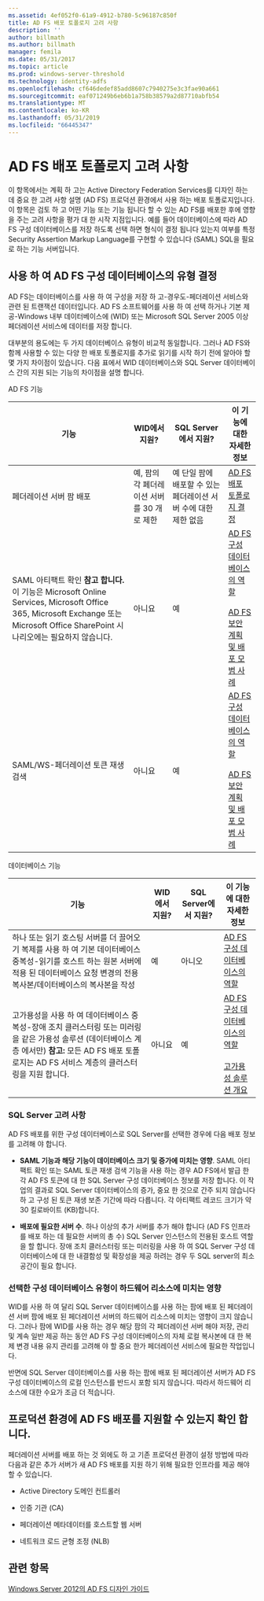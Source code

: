 ```yaml
---
ms.assetid: 4ef052f0-61a9-4912-b780-5c96187c850f
title: AD FS 배포 토폴로지 고려 사항
description: ''
author: billmath
ms.author: billmath
manager: femila
ms.date: 05/31/2017
ms.topic: article
ms.prod: windows-server-threshold
ms.technology: identity-adfs
ms.openlocfilehash: cf646dedef85add8607c7940275e3c3fae90a661
ms.sourcegitcommit: eaf071249b6eb6b1a758b38579a2d87710abfb54
ms.translationtype: MT
ms.contentlocale: ko-KR
ms.lasthandoff: 05/31/2019
ms.locfileid: "66445347"
---
```

# <a name="ad-fs-deployment-topology-considerations"></a>AD FS 배포 토폴로지 고려 사항

이 항목에서는 계획 하 고는 Active Directory Federation Services를 디자인 하는 데 중요 한 고려 사항 설명 \(AD FS\) 프로덕션 환경에서 사용 하는 배포 토폴로지입니다. 이 항목은 검토 하 고 어떤 기능 또는 기능 됩니다 할 수 있는 AD FS를 배포한 후에 영향을 주는 고려 사항을 평가 대 한 시작 지점입니다. 예를 들어 데이터베이스에 따라 AD FS 구성 데이터베이스를 저장 하도록 선택 하면 형식이 결정 됩니다 있는지 여부를 특정 Security Assertion Markup Language를 구현할 수 있습니다 \(SAML\) SQL을 필요로 하는 기능 서버입니다.  

## <a name="determining-which-type-of-ad-fs-configuration-database-to-use"></a>사용 하 여 AD FS 구성 데이터베이스의 유형 결정  
AD FS는 데이터베이스를 사용 하 여 구성을 저장 하 고-경우도-페더레이션 서비스와 관련 된 트랜잭션 데이터입니다. AD FS 소프트웨어를 사용 하 여 선택 하거나 기본 제공\-Windows 내부 데이터베이스에 \(WID\) 또는 Microsoft SQL Server 2005 이상 페더레이션 서비스에 데이터를 저장 합니다.  

대부분의 용도에는 두 가지 데이터베이스 유형이 비교적 동일합니다. 그러나 AD FS와 함께 사용할 수 있는 다양 한 배포 토폴로지를 추가로 읽기를 시작 하기 전에 알아야 할 몇 가지 차이점이 있습니다. 다음 표에서 WID 데이터베이스와 SQL Server 데이터베이스 간의 지원 되는 기능의 차이점을 설명 합니다.  

AD FS 기능  

|기능|WID에서 지원?|SQL Server에서 지원?|이 기능에 대한 자세한 정보|  
|-----------|---------------------|----------------------------|---------------------------------------|  
|페더레이션 서버 팜 배포|예, 팜의 각 페더레이션 서버를 30 개로 제한|예 단일 팜에 배포할 수 있는 페더레이션 서버 수에 대한 제한 없음|[AD FS 배포 토폴로지 결정](Determine-Your-AD-FS-Deployment-Topology.md)|  
|SAML 아티팩트 확인 **참고 합니다.** 이 기능은 Microsoft Online Services, Microsoft Office 365, Microsoft Exchange 또는 Microsoft Office SharePoint 시나리오에는 필요하지 않습니다.|아니요|예|[AD FS 구성 데이터베이스의 역할](../../ad-fs/technical-reference/The-Role-of-the-AD-FS-Configuration-Database.md)<br /><br />[AD FS 보안 계획 및 배포 모범 사례](Best-Practices-for-Secure-Planning-and-Deployment-of-AD-FS.md)|  
|SAML\/WS\-페더레이션 토큰 재생 검색|아니요|예|[AD FS 구성 데이터베이스의 역할](../../ad-fs/technical-reference/The-Role-of-the-AD-FS-Configuration-Database.md)<br /><br />[AD FS 보안 계획 및 배포 모범 사례](Best-Practices-for-Secure-Planning-and-Deployment-of-AD-FS.md)|  

데이터베이스 기능  

|기능|WID에서 지원?|SQL Server에서 지원?|이 기능에 대한 자세한 정보|  
|-----------|---------------------|----------------------------|---------------------------------------|  
|하나 또는 읽기 호스팅 서버를 더 끌어오기 복제를 사용 하 여 기본 데이터베이스 중복성\-읽기를 호스트 하는 원본 서버에 적용 된 데이터베이스 요청 변경의 전용 복사본\/데이터베이스의 복사본을 작성|예|아니오|[AD FS 구성 데이터베이스의 역할](../../ad-fs/technical-reference/The-Role-of-the-AD-FS-Configuration-Database.md)|  
|고가용성을 사용 하 여 데이터베이스 중복성\-장애 조치 클러스터링 또는 미러링을 같은 가용성 솔루션 \(데이터베이스 계층 에서만\) **참고:** 모든 AD FS 배포 토폴로지는 AD FS 서비스 계층의 클러스터링을 지원 합니다.|아니요|예|[AD FS 구성 데이터베이스의 역할](../../ad-fs/technical-reference/The-Role-of-the-AD-FS-Configuration-Database.md)<br /><br />[고가용성 솔루션 개요](https://go.microsoft.com/fwlink/?LinkId=179853)|  

### <a name="sql-server-considerations"></a>SQL Server 고려 사항  
AD FS 배포를 위한 구성 데이터베이스로 SQL Server를 선택한 경우에 다음 배포 정보를 고려해 야 합니다.  

-   **SAML 기능과 해당 기능이 데이터베이스 크기 및 증가에 미치는 영향**. SAML 아티팩트 확인 또는 SAML 토큰 재생 검색 기능을 사용 하는 경우 AD FS에서 발급 한 각 AD FS 토큰에 대 한 SQL Server 구성 데이터베이스 정보를 저장 합니다. 이 작업의 결과로 SQL Server 데이터베이스의 증가, 중요 한 것으로 간주 되지 않습니다 하 고 구성 된 토큰 재생 보존 기간에 따라 다릅니다. 각 아티팩트 레코드 크기가 약 30 킬로바이트 \(KB\)합니다.  

-   **배포에 필요한 서버 수**. 하나 이상의 추가 서버를 추가 해야 합니다 \(AD FS 인프라를 배포 하는 데 필요한 서버의 총 수\) SQL Server 인스턴스의 전용된 호스트 역할을 할 합니다. 장애 조치 클러스터링 또는 미러링을 사용 하 여 SQL Server 구성 데이터베이스에 대 한 내결함성 및 확장성을 제공 하려는 경우 두 SQL server의 최소 공간이 필요 합니다.  

### <a name="how-the-configuration-database-type-you-select-may-impact-hardware-resources"></a>선택한 구성 데이터베이스 유형이 하드웨어 리소스에 미치는 영향  
WID를 사용 하 여 달리 SQL Server 데이터베이스를 사용 하는 팜에 배포 된 페더레이션 서버 팜에 배포 된 페더레이션 서버의 하드웨어 리소스에 미치는 영향이 크지 않습니다. 그러나 팜에 WID를 사용 하는 경우 해당 팜의 각 페더레이션 서버 해야 저장, 관리 및 계속 일반 제공 하는 동안 AD FS 구성 데이터베이스의 자체 로컬 복사본에 대 한 복제 변경 내용 유지 관리를 고려해 야 할 중요 한가 페더레이션 서비스에 필요한 작업입니다.  

반면에 SQL Server 데이터베이스를 사용 하는 팜에 배포 된 페더레이션 서버가 AD FS 구성 데이터베이스의 로컬 인스턴스를 반드시 포함 되지 않습니다. 따라서 하드웨어 리소스에 대한 수요가 조금 더 적습니다.  

## <a name="verifying-that-your-production-environment-can-support-an-ad-fs-deployment"></a>프로덕션 환경에 AD FS 배포를 지원할 수 있는지 확인 합니다.  
페더레이션 서버를 배포 하는 것 외에도 하 고 기존 프로덕션 환경이 설정 방법에 따라 다음과 같은 추가 서버가 새 AD FS 배포를 지원 하기 위해 필요한 인프라를 제공 해야 할 수 있습니다.  

-   Active Directory 도메인 컨트롤러  

-   인증 기관 \(CA\)  

-   페더레이션 메타데이터를 호스트할 웹 서버  

-   네트워크 로드 균형 조정 \(NLB\)  

## <a name="see-also"></a>관련 항목
[Windows Server 2012의 AD FS 디자인 가이드](AD-FS-Design-Guide-in-Windows-Server-2012.md)
